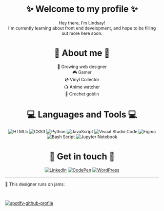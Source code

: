 <h1 align=center>✨ Welcome to my profile ✨</h1>
<p align=center>Hey there, I'm Lindsay!
<br>
I'm currently learning about front end development, and hope to be filling out more here soon.</p>

<h1 align=center>🍑 About me 🍑</h1>
<p align=center>
🌱 Growing web designer
<br>🎮 Gamer
<br>💿 Vinyl Collector
<br>📺 Anime watcher
<br>🧶 Crochet goblin
</p>

<h1 align=center>💻 Languages and Tools 💻</h1>
<div align=center>
  
  ![HTML5](https://img.shields.io/badge/html5-%23E34F26.svg?style=for-the-badge&logo=html5&logoColor=white) 
  ![CSS3](https://img.shields.io/badge/css3-%231572B6.svg?style=for-the-badge&logo=css3&logoColor=white)
  ![Python](https://img.shields.io/badge/python-3670A0?style=for-the-badge&logo=python&logoColor=ffdd54)
  ![JavaScript](https://img.shields.io/badge/javascript-%23323330.svg?style=for-the-badge&logo=javascript&logoColor=%23F7DF1E)
  ![Visual Studio Code](https://img.shields.io/badge/Visual%20Studio%20Code-0078d7.svg?style=for-the-badge&logo=visual-studio-code&logoColor=white)
  ![Figma](https://img.shields.io/badge/figma-%23F24E1E.svg?style=for-the-badge&logo=figma&logoColor=white)
  ![Bash Script](https://img.shields.io/badge/bash_script-%23121011.svg?style=for-the-badge&logo=gnu-bash&logoColor=white)
  ![Jupyter Notebook](https://img.shields.io/badge/jupyter-%23FA0F00.svg?style=for-the-badge&logo=jupyter&logoColor=white)
</div>

<h1 align=center>👋 Get in touch 👋</h1>
<div align=center>
  
  <a href="https://www.linkedin.com/in/lindsaygonshak/">![LinkedIn](https://img.shields.io/badge/linkedin-%230077B5.svg?style=for-the-badge&logo=linkedin&logoColor=white)</a>
  <a href="https://codepen.io/hi-shypeach">![CodePen](https://img.shields.io/badge/Codepen-000000?style=for-the-badge&logo=codepen&logoColor=white)</a>
  <a href="https://lindsaymyportfolio.wordpress.com/">![WordPress](https://img.shields.io/badge/WordPress-%23117AC9.svg?style=for-the-badge&logo=WordPress&logoColor=white)</a>
</div>

---

<p>🎵 This designer runs on jams:</p>
<br>

[![spotify-github-profile](https://spotify-github-profile.kittinanx.com/api/view?uid=grapelemonade&cover_image=true&theme=default&show_offline=false&background_color=121212&interchange=true&bar_color=ff5c7c)](https://spotify-github-profile.kittinanx.com/api/view?uid=grapelemonade&redirect=true)
